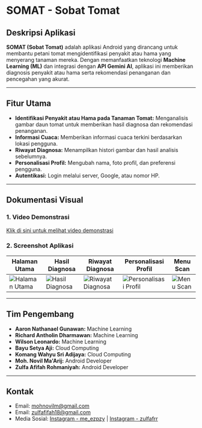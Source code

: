 # SOMAT - Sobat Tomat

## Deskripsi Aplikasi
**SOMAT (Sobat Tomat)** adalah aplikasi Android yang dirancang untuk membantu petani tomat mengidentifikasi penyakit atau hama yang menyerang tanaman mereka. Dengan memanfaatkan teknologi **Machine Learning (ML)** dan integrasi dengan **API Gemini AI**, aplikasi ini memberikan diagnosis penyakit atau hama serta rekomendasi penanganan dan pencegahan yang akurat.

---

## Fitur Utama
- **Identifikasi Penyakit atau Hama pada Tanaman Tomat:** Menganalisis gambar daun tomat untuk memberikan hasil diagnosa dan rekomendasi penanganan.
- **Informasi Cuaca:** Memberikan informasi cuaca terkini berdasarkan lokasi pengguna.
- **Riwayat Diagnosa:** Menampilkan histori gambar dan hasil analisis sebelumnya.
- **Personalisasi Profil:** Mengubah nama, foto profil, dan preferensi pengguna.
- **Autentikasi:** Login melalui server, Google, atau nomor HP.

---

## Dokumentasi Visual

### 1. Video Demonstrasi
[Klik di sini untuk melihat video demonstrasi](https://drive.google.com/uc?id=15VKUTnkWQEOH9V9q2gO_bPMMN-pTwihA)

### 2. Screenshot Aplikasi
| Halaman Utama | Hasil Diagnosa | Riwayat Diagnosa | Personalisasi Profil | Menu Scan |
|---------------|----------------|------------------|-----------------------|-----------|
| ![Halaman Utama](https://drive.google.com/uc?id=1WpF0ilu8OsjB9OPf1suA93opi1xHCe1k) | ![Hasil Diagnosa](https://drive.google.com/uc?id=10QDLcUL5CbsR0x-RyEdxHFP1bymCLgOA) | ![Riwayat Diagnosa](https://drive.google.com/uc?id=18dKQJHPPzLC9ZDqtiKX9_b-Iypc_AwxJ) | ![Personalisasi Profil](https://drive.google.com/uc?id=1549_S9DQNzjrOHuT95xwys617dy9_0DH) | ![Menu Scan](https://drive.google.com/uc?id=1dOkcmvoiy-dqfiHYTLSv8QD9pvkV8BOK) |




---

## Tim Pengembang
- **Aaron Nathanael Gunawan:** Machine Learning
- **Richard Antholin Dharmawan:** Machine Learning
- **Wilson Leonardo:** Machine Learning
- **Bayu Setya Aji:** Cloud Computing
- **Komang Wahyu Sri Adijaya:** Cloud Computing
- **Moh. Novil Ma'Arij:** Android Developer
- **Zulfa Afifah Rohmaniyah:** Android Developer

---

## Kontak
- Email: [mohnovilm@gmail.com](mailto:mohnovilm@gmail.com)
- Email: [zulfafifah18@gmail.com](mailto:zulfafifah18@gmail.com)
- Media Sosial: [Instagram - me_ezpzy](https://www.instagram.com/me_ezpzy/) | [Instagram - zulfafrr](https://www.instagram.com/zulfafrr/)

